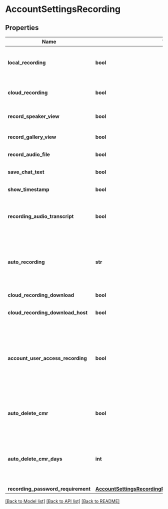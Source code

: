 # AccountSettingsRecording

## Properties
Name | Type | Description | Notes
------------ | ------------- | ------------- | -------------
**local_recording** | **bool** | Allow hosts and participants to record the meeting using a local file. | [optional] 
**cloud_recording** | **bool** | Allow hosts to record and save the meeting in the cloud. | [optional] 
**record_speaker_view** | **bool** | Record the active speaker with a shared screen. | [optional] 
**record_gallery_view** | **bool** | Record the gallery view with a shared screen. | [optional] 
**record_audio_file** | **bool** | Record an audio only file. | [optional] 
**save_chat_text** | **bool** | Save the chat text from the meeting. | [optional] 
**show_timestamp** | **bool** | Add a timestamp to the recording. | [optional] 
**recording_audio_transcript** | **bool** | Automatically transcribe the audio of the meeting or webinar to the cloud. | [optional] 
**auto_recording** | **str** | Automatic recording:&lt;br&gt;&#x60;local&#x60; - Record on local.&lt;br&gt;&#x60;cloud&#x60; -  Record on cloud.&lt;br&gt;&#x60;none&#x60; - Disabled. | [optional] 
**cloud_recording_download** | **bool** | Cloud recording downloads. | [optional] 
**cloud_recording_download_host** | **bool** | Only the host can download cloud recordings. | [optional] 
**account_user_access_recording** | **bool** | Cloud recordings are only accessible to account members. People outside of your organization cannot open links that provide access to cloud recordings. | [optional] 
**auto_delete_cmr** | **bool** | Allow Zoom to permanantly delete recordings automatically after a specified number of days. | [optional] 
**auto_delete_cmr_days** | **int** | When &#x60;auto_delete_cmr&#x60; function is &#x27;true&#x27; this value will set the number of days before the auto deletion of cloud recordings. | [optional] 
**recording_password_requirement** | [**AccountSettingsRecordingRecordingPasswordRequirement**](AccountSettingsRecordingRecordingPasswordRequirement.md) |  | [optional] 

[[Back to Model list]](../README.md#documentation-for-models) [[Back to API list]](../README.md#documentation-for-api-endpoints) [[Back to README]](../README.md)

